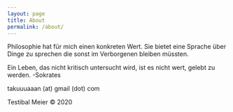 ```yaml
---
layout: page
title: About
permalink: /about/
---
```


Philosophie hat für mich einen konkreten Wert. Sie bietet eine Sprache über Dinge zu sprechen die sonst im Verborgenen bleiben müssten.

Ein Leben, das nicht kritisch untersucht wird, ist es nicht wert, gelebt zu werden. -Sokrates

takuuuaaan (at) gmail (dot) com

Testibal Meier © 2020
